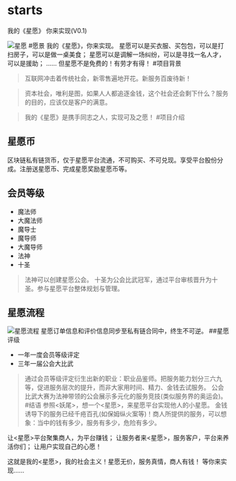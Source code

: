 # starts
我的《星愿》 你来实现(V0.1)

![星愿](https://upload-images.jianshu.io/upload_images/12284334-74aaad1cab5aa454.jpg?imageMogr2/auto-orient/strip%7CimageView2/2/w/1240)
#愿景
  我的《星愿》，你来实现。
  星愿可以是买衣服、买包包，可以是打扫房子，可以是做一桌美食；
  星愿可以是调解一场纠纷，可以是寻找一名人才，可以是援助；
  ……
  但星愿不是免费的！有劳才有得！
#项目背景

>互联网冲击着传统社会，新零售遍地开花。新服务百废待新！

>资本社会，唯利是图，如果人人都追逐金钱，这个社会还会剩下什么？服务的目的，应该仅是客户的满意。

>我的《星愿》是携手同志之人，实现可及之愿！
#项目介绍
## 星愿币
区块链私有链货币，仅于星愿平台流通，不可购买、不可兑现。享受平台股份分成。注册送星愿币、完成星愿奖励星愿币等。
## 会员等级
* 魔法师
* 大魔法师
* 魔导士
* 魔导师
* 大魔导师
* 法神
* 十圣
>法神可以创建星愿公会。
  十圣为公会比武冠军，通过平台审核晋升为十圣。参与星愿平台整体规划与管理。

## 星愿流程
![星愿流程](https://upload-images.jianshu.io/upload_images/12284334-0d5b3b0274f0d0a7.png?imageMogr2/auto-orient/strip%7CimageView2/2/w/1240)
星愿订单信息和评价信息同步至私有链合同中，终生不可逆。
##星愿评级
* 一年一度会员等级评定
* 三年一届公会大比武
>通过会员等级评定衍生出新的职业：职业品鉴师。把服务能力划分三六九等，促进服务层次的提升，而非大家用时间、精力、金钱去试服务。
公会比武大赛为法神带领的公会展示多元化的服务竞技(类似服务界的奥运会)。
#结语
参照<妖尾>，想一个<星愿>，来星愿平台实现他人的小星愿。
金钱诱导下的服务已经千疮百孔(如保姆纵火案等)！商人所提供的服务，可以想象：当中的钱有多少，服务有多少，危险有多少。

让<星愿>平台聚集商人，为平台赚钱；
让服务者来<星愿>，服务客户，平台来养活你们；
让用户实现自己的心愿！

这就是我的<星愿>，我的社会主义！星愿无价，服务真情，商人有钱！
等你来实现……

